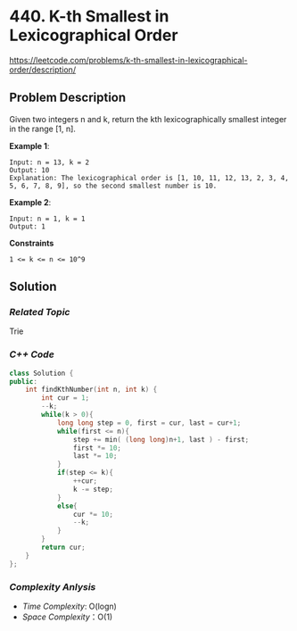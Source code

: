 # 440. K-th Smallest in Lexicographical Order
https://leetcode.com/problems/k-th-smallest-in-lexicographical-order/description/

## Problem Description

Given two integers n and k, return the kth lexicographically smallest integer in the range [1, n].


**Example 1**:
```
Input: n = 13, k = 2
Output: 10
Explanation: The lexicographical order is [1, 10, 11, 12, 13, 2, 3, 4, 5, 6, 7, 8, 9], so the second smallest number is 10.
```
**Example 2**:
```
Input: n = 1, k = 1
Output: 1
```

**Constraints**
```
1 <= k <= n <= 10^9
```

## Solution

### _Related Topic_
   Trie

### _C++ Code_
```cpp
class Solution {
public:
    int findKthNumber(int n, int k) {
        int cur = 1;
        --k;
        while(k > 0){
            long long step = 0, first = cur, last = cur+1;
            while(first <= n){
                step += min( (long long)n+1, last ) - first;
                first *= 10;
                last *= 10;
            }
            if(step <= k){
                ++cur;
                k -= step;
            }
            else{
                cur *= 10;
                --k;
            }
        }
        return cur;
    }
};
```

### _Complexity Anlysis_
- _Time Complexity_: O(logn)
- _Space Complexity_：O(1)
